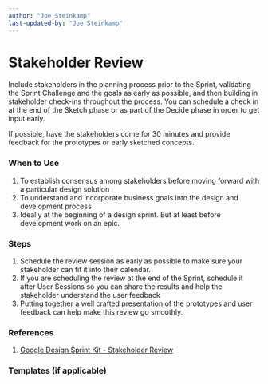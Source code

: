```yaml
---
author: "Joe Steinkamp"
last-updated-by: "Joe Steinkamp"
---
```


# Stakeholder Review

Include stakeholders in the planning process prior to the Sprint, validating the Sprint Challenge and the goals as early as possible, and then building in stakeholder check-ins throughout the process. You can schedule a check in at the end of the Sketch phase or as part of the Decide phase in order to get input early.

If possible, have the stakeholders come for 30 minutes and provide feedback for the prototypes or early sketched concepts.

### When to Use

1. To establish consensus among stakeholders before moving forward with a particular design solution
2. To understand and incorporate business goals into the design and development process
3. Ideally at the beginning of a design sprint. But at least before development work on an epic.

### Steps

1. Schedule the review session as early as possible to make sure your stakeholder can fit it into their calendar.
2. If you are scheduling the review at the end of the Sprint, schedule it after User Sessions so you can share the results and help the stakeholder understand the user feedback
3. Putting together a well crafted presentation of the prototypes and user feedback can help make this review go smoothly.

### References

1. [Google Design Sprint Kit - Stakeholder Review](https://designsprintkit.withgoogle.com/methods/validate/stakeholder-review/)

### Templates \(if applicable\)



